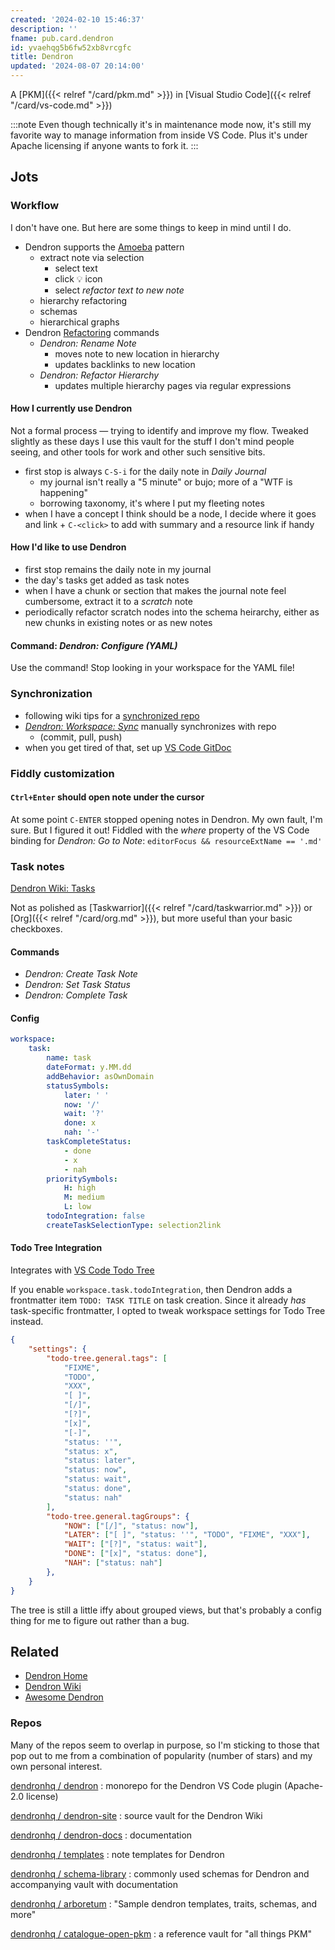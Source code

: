 ```yaml
---
created: '2024-02-10 15:46:37'
description: ''
fname: pub.card.dendron
id: yvaehqg5b6fw52xb8vrcgfc
title: Dendron
updated: '2024-08-07 20:14:00'
---
```


A [PKM]({{< relref "/card/pkm.md" >}}) in [Visual Studio Code]({{< relref "/card/vs-code.md" >}})

:::note
Even though technically it's in maintenance mode now, it's still my favorite way to manage information from inside VS Code. Plus it's under Apache licensing if anyone wants to fork it.
:::

## Jots

### Workflow

I don't have one. But here are some things to keep in mind until I do.

- Dendron supports the [Amoeba](https://wiki.dendron.so/notes/e780000d-c784-4945-8e42-35218a3ecf10/) pattern
  - extract note via selection
    - select text
    - click :bulb: icon
    - select _refactor text to new note_
  - hierarchy refactoring
  - schemas
  - hierarchical graphs
- Dendron [Refactoring](https://wiki.dendron.so/notes/srajljj10V2dl19nCSFiC/) commands
  - _Dendron: Rename Note_
    - moves note to new location in hierarchy
    - updates backlinks to new location
  - _Dendron: Refactor Hierarchy_
    - updates multiple hierarchy pages via regular expressions

#### How I currently use Dendron

Not a formal process — trying to identify and improve my flow. Tweaked slightly as these days I use this vault for the stuff I don't mind people seeing, and other tools for work and other such sensitive bits.

- first stop is always `C-S-i` for the daily note in _Daily Journal_
  - my journal isn't really a "5 minute" or bujo; more of a "WTF is happening"
  - borrowing taxonomy, it's where I put my fleeting notes
- when I have a concept I think should be a node, I decide where it goes and
  link + `C-<click>` to add with summary and a resource link if handy

#### How I'd like to use Dendron

- first stop remains the daily note in my journal
- the day's tasks get added as task notes
- when I have a chunk or section that makes the journal note feel cumbersome,
  extract it to a _scratch_ note
- periodically refactor scratch nodes into the schema heirarchy, either as new
  chunks in existing notes or as new notes

#### Command: _Dendron: Configure (YAML)_

Use the command! Stop looking in your workspace for the YAML file!

### Synchronization

- following wiki tips for a [synchronized repo](https://wiki.dendron.so/notes/8d3c8142-7481-40da-9a5c-69a3d4bab697/#synchronizing-everything-in-one-repo)
- [_Dendron: Workspace: Sync_](https://wiki.dendron.so/notes/c4cf5519-f7c2-4a23-b93b-1c9a02880f6b/#workspace-sync) manually synchronizes with repo
  - (commit, pull, push)
- when you get tired of that, set up [VS Code GitDoc](https://marketplace.visualstudio.com/items?itemName=vsls-contrib.gitdoc)

### Fiddly customization

#### `Ctrl+Enter` should open note under the cursor

At some point `C-ENTER` stopped opening notes in Dendron. My own fault, I'm sure. But I figured it out! Fiddled with the _where_ property of the VS Code binding for _Dendron: Go to Note_: `editorFocus && resourceExtName == '.md'`

### Task notes

[Dendron Wiki: Tasks](https://wiki.dendron.so/notes/SEASewZSteDK7ry1AshNG/)

Not as polished as [Taskwarrior]({{< relref "/card/taskwarrior.md" >}}) or [Org]({{< relref "/card/org.md" >}}), but more useful than your basic checkboxes.

#### Commands

- _Dendron: Create Task Note_
- _Dendron: Set Task Status_
- _Dendron: Complete Task_

#### Config

```yml
workspace:
    task:
        name: task
        dateFormat: y.MM.dd
        addBehavior: asOwnDomain
        statusSymbols:
            later: ' '
            now: '/'
            wait: '?'
            done: x
            nah: '-'
        taskCompleteStatus:
            - done
            - x
            - nah
        prioritySymbols:
            H: high
            M: medium
            L: low
        todoIntegration: false
        createTaskSelectionType: selection2link
```

#### Todo Tree Integration

Integrates with [VS Code Todo Tree](https://marketplace.visualstudio.com/items?itemName=Gruntfuggly.todo-tree)

If you enable `workspace.task.todoIntegration`, then Dendron adds a frontmatter item `TODO: TASK TITLE` on task creation. Since it already _has_ task-specific frontmatter, I opted to tweak workspace settings for Todo Tree instead.

```json
{
    "settings": {
        "todo-tree.general.tags": [
            "FIXME",
            "TODO",
            "XXX",
            "[ ]",
            "[/]",
            "[?]",
            "[x]",
            "[-]",
            "status: ''",
            "status: x",
            "status: later",
            "status: now",
            "status: wait",
            "status: done",
            "status: nah"
        ],
        "todo-tree.general.tagGroups": {
            "NOW": ["[/]", "status: now"],
            "LATER": ["[ ]", "status: ''", "TODO", "FIXME", "XXX"],
            "WAIT": ["[?]", "status: wait"],
            "DONE": ["[x]", "status: done"],
            "NAH": ["status: nah"]
        },
    }
}
```

The tree is still a little iffy about grouped views, but that's probably a config thing for me to figure out rather than a bug.

## Related

- [Dendron Home](https://www.dendron.so/)
- [Dendron Wiki](https://wiki.dendron.so/)
- [Awesome Dendron](https://github.com/dendronhq/awesome-dendron/)

### Repos

Many of the repos seem to overlap in purpose, so I'm sticking to those that pop out to me from a combination of popularity (number of stars) and my own personal interest.

[dendronhq / dendron](https://github.com/dendronhq/dendron)
: monorepo for the Dendron VS Code plugin (Apache-2.0 license)

[dendronhq / dendron-site](https://github.com/dendronhq/dendron-site)
: source vault for the Dendron Wiki

[dendronhq / dendron-docs](https://github.com/dendronhq/dendron-docs)
: documentation

[dendronhq / templates](https://github.com/dendronhq/templates)
: note templates for Dendron

[dendronhq / schema-library](https://github.com/dendronhq/schema-library)
: commonly used schemas for Dendron and accompanying vault with documentation

[dendronhq / arboretum](https://github.com/dendronhq/arboretum)
: "Sample dendron templates, traits, schemas, and more"

[dendronhq / catalogue-open-pkm](https://github.com/dendronhq/catalogue-open-pkm)
: a reference vault for "all things PKM"